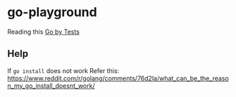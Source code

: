 # go-playground
Reading this [Go by Tests](https://quii.gitbook.io/learn-go-with-tests/)

## Help
If `go install` does not work Refer this: https://www.reddit.com/r/golang/comments/76d2la/what_can_be_the_reason_my_go_install_doesnt_work/
